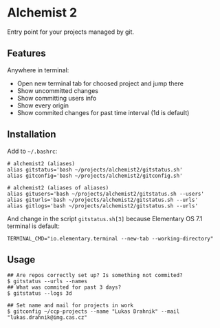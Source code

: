 # Alchemist 2

Entry point for your projects managed by git.

## Features

Anywhere in terminal:

- Open new terminal tab for choosed project and jump there
- Show uncommitted changes
- Show committing users info
- Show every origin
- Show commited changes for past time interval (1d is default)

## Installation

Add to `~/.bashrc`:

```
# alchemist2 (aliases)
alias gitstatus='bash ~/projects/alchemist2/gitstatus.sh'
alias gitconfig='bash ~/projects/alchemist2/gitconfig.sh'

# alchemist2 (aliases of aliases)
alias gitusers='bash ~/projects/alchemist2/gitstatus.sh --users'
alias giturls='bash ~/projects/alchemist2/gitstatus.sh --urls'
alias gitlogs='bash ~/projects/alchemist2/gitstatus.sh --urls'
```

And change in the script `gitstatus.sh[3]` because Elementary OS 7.1 terminal is default:

```
TERMINAL_CMD="io.elementary.terminal --new-tab --working-directory"
```

## Usage

```
## Are repos correctly set up? Is something not commited? 
$ gitstatus --urls --names
## What was commited for past 3 days?
$ gitstatus --logs 3d

## Set name and mail for projects in work
$ gitconfig ~/ccp-projects --name "Lukas Drahnik" --mail "lukas.drahnik@img.cas.cz"
```